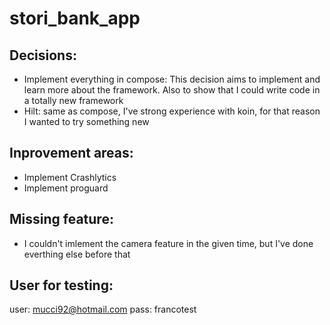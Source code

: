 # stori_bank_app

## Decisions:

  - Implement everything in compose: This decision aims to implement and learn more about the framework. Also to show that I could write code in a totally new framework
  - Hilt: same as compose, I've strong experience with koin, for that reason I wanted to try something new

## Inprovement areas:

 - Implement Crashlytics
 - Implement proguard

## Missing feature:

 - I couldn't imlement the camera feature in the given time, but I've done everthing else before that

## User for testing:

user: mucci92@hotmail.com
pass: francotest
